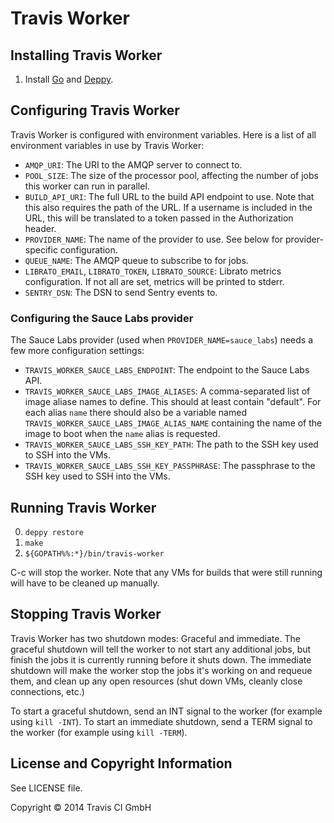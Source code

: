 # Travis Worker

## Installing Travis Worker

1. Install [Go](http://golang.org) and [Deppy](https://github.com/hamfist/deppy).

## Configuring Travis Worker

Travis Worker is configured with environment variables. Here is a list of all environment variables in use by Travis Worker:

- `AMQP_URI`: The URI to the AMQP server to connect to.
- `POOL_SIZE`: The size of the processor pool, affecting the number of jobs this worker can run in parallel.
- `BUILD_API_URI`: The full URL to the build API endpoint to use. Note that this also requires the path of the URL. If a username is included in the URL, this will be translated to a token passed in the Authorization header.
- `PROVIDER_NAME`: The name of the provider to use. See below for provider-specific configuration.
- `QUEUE_NAME`: The AMQP queue to subscribe to for jobs.
- `LIBRATO_EMAIL`, `LIBRATO_TOKEN`, `LIBRATO_SOURCE`: Librato metrics configuration. If not all are set, metrics will be printed to stderr.
- `SENTRY_DSN`: The DSN to send Sentry events to.

### Configuring the Sauce Labs provider

The Sauce Labs provider (used when `PROVIDER_NAME=sauce_labs`) needs a few more configuration settings:

- `TRAVIS_WORKER_SAUCE_LABS_ENDPOINT`: The endpoint to the Sauce Labs API.
- `TRAVIS_WORKER_SAUCE_LABS_IMAGE_ALIASES`: A comma-separated list of image aliase names to define. This should at least contain "default". For each alias `name` there should also be a variable named `TRAVIS_WORKER_SAUCE_LABS_IMAGE_ALIAS_NAME` containing the name of the image to boot when the `name` alias is requested.
- `TRAVIS_WORKER_SAUCE_LABS_SSH_KEY_PATH`: The path to the SSH key used to SSH into the VMs.
- `TRAVIS_WORKER_SAUCE_LABS_SSH_KEY_PASSPHRASE`: The passphrase to the SSH key used to SSH into the VMs.

## Running Travis Worker

0. `deppy restore`
0. `make`
0. `${GOPATH%%:*}/bin/travis-worker`

C-c will stop the worker. Note that any VMs for builds that were still running
will have to be cleaned up manually.

## Stopping Travis Worker

Travis Worker has two shutdown modes: Graceful and immediate. The graceful shutdown will tell the worker to not start any additional jobs, but finish the jobs it is currently running before it shuts down. The immediate shutdown will make the worker stop the jobs it's working on and requeue them, and clean up any open resources (shut down VMs, cleanly close connections, etc.)

To start a graceful shutdown, send an INT signal to the worker (for example using `kill -INT`). To start an immediate shutdown, send a TERM signal to the worker (for example using `kill -TERM`).

## License and Copyright Information

See LICENSE file.

Copyright © 2014 Travis CI GmbH
